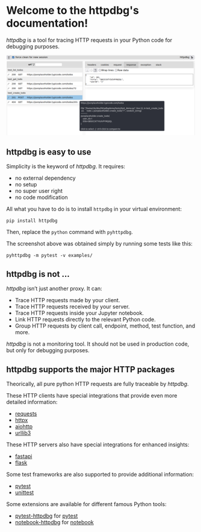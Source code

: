 # Welcome to the httpdbg's documentation!

_httpdbg_ is a tool for tracing HTTP requests in your Python code for debugging purposes.

![httpdbg web interface](img/pytest1.png)

## httpdbg is easy to use

Simplicity is the keyword of _httpdbg_. It requires:

 * no external dependency
 * no setup
 * no super user right
 * no code modification

All what you have to do is to install `httpdbg` in your virtual environment:

```console
pip install httpdbg
```

Then, replace the `python` command with `pyhttpdbg`.

The screenshot above was obtained simply by running some tests like this:

```console
pyhttpdbg -m pytest -v examples/
```

## httpdbg is not ...

_httpdbg_ isn’t just another proxy. It can:

  * Trace HTTP requests made by your client.
  * Trace HTTP requests received by your server.
  * Trace HTTP requests inside your Jupyter notebook.
  * Link HTTP requests directly to the relevant Python code.
  * Group HTTP requests by client call, endpoint, method, test function, and more.

_httpdbg_ is not a monitoring tool. It should not be used in production code, but only for debugging purposes.

## httpdbg supports the major HTTP packages

Theorically, all pure python HTTP requests are fully traceable by _httpdbg_. 

These HTTP clients have special integrations that provide even more detailed information:

 * [requests](https://pypi.org/project/requests/)
 * [httpx](https://pypi.org/project/httpx/)
 * [aiohttp](https://pypi.org/project/aiohttp/)
 * [urllib3](https://pypi.org/project/urllib3/)

These HTTP servers also have special integrations for enhanced insights:
 
 * [fastapi](https://pypi.org/project/fastapi/)
 * [flask](https://pypi.org/project/flask/)

Some test frameworks are also supported to provide additional information:

 * [pytest](https://pypi.org/project/pytest/)
 * [unittest](https://docs.python.org/3/library/unittest.html)

Some extensions are available for different famous Python tools:

  * [pytest-httpdbg](https://github.com/cle-b/pytest-httpdbg) for [pytest](https://pypi.org/project/pytest/)
  * [notebook-httpdbg](https://github.com/cle-b/notebook-httpdbg) for [notebook](https://pypi.org/project/notebook/)
